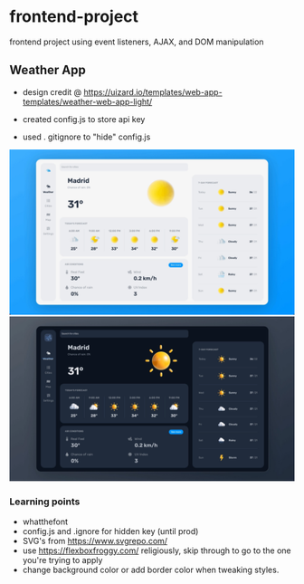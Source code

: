 # frontend-project

frontend project using event listeners, AJAX, and DOM manipulation

## Weather App

- design credit @ https://uizard.io/templates/web-app-templates/weather-web-app-light/

- created config.js to store api key
- used . gitignore to "hide" config.js

!["lightmode design"](weather-app-lm.png)
!["darkmode design](weather-app-dm.png)

### Learning points

- whatthefont
- config.js and .ignore for hidden key (until prod)
- SVG's from https://www.svgrepo.com/
- use https://flexboxfroggy.com/ religiously, skip through to go to the one you're trying to apply
- change background color or add border color when tweaking styles.